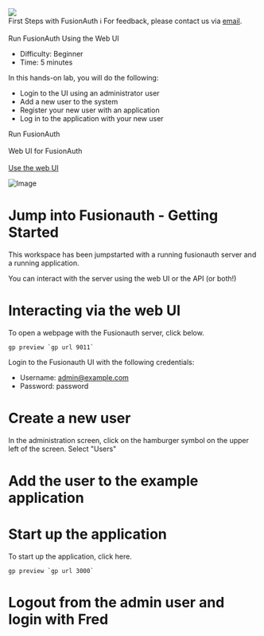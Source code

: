 <!-- TOP -->
<div class="top">
  <img src="https://cdn.prod.website-files.com/617b1b1f42c1da41aeae3413/6573599a9ea8c6ccef655afd_primary-logo.png" />
  <div class="scenario-title-section">
    <span class="scenario-title">First Steps with FusionAuth</span>
    <span class="scenario-subtitle">ℹ️ For feedback, please contact us via <a href="mailto:kirsten.hunter@fusionauth.io">email</a>.</span>
  </div>
</div>

<!-- CONTENT -->
<main>
    <br/>
    <div class="container px-4 py-2">
     <div class="row g-4 py-2 row-cols-1 row-cols-lg-1">
      <div class="feature col div-choice">
            <div class="scenario-description">Run FusionAuth Using the Web UI</div>
            <ul>
              <li><span class="scenario-description-attribute">Difficulty</span>: Beginner</li>
              <li><span class="scenario-description-attribute">Time</span>: 5 minutes</li>
            </ul>
            <div class="scenario-objectives">In this hands-on lab, you will do the following:</div>
            <ul>
              <li><span class="scenario-objective">Login to the UI using an administrator user</li>
              <li><span class="scenario-objective">Add a new user to the system</li>
              <li><span class="scenario-objective">Register your new user with an application</li>
              <li><span class="scenario-objective">Log in to the application with your new user</li>
            </ul>
      </div>
     </div>
    </div>
    <div class="container px-4 py-2">
        <div class="scenario-choices">Run FusionAuth</div><br/>
        <div class="row g-4 py-2 row-cols-1 row-cols-lg-1">
          <div class="feature col div-choice">
            <div class="astradb-line1">Web UI for FusionAuth</div>
            <br />
            <a href='command:katapod.loadPage?[{"step":"step1-web"}]' class="btn btn-primary btn-astra">
              Use the web UI
            </a>
          </div>
          <!--
          <div class="feature col div-choice">
            <div class="cassandra-line1">Local deployment of open-source Apache Cassandra</div>
            <br/>
            <a href='command:katapod.loadPage?[{"step":"step1-api"}]' class="btn btn-primary btn-cassandra">
              Use APIs from the command line
            </a>   
          </div>
          -->
        </div>
    </div>
</main>


![Image]()

# Jump into Fusionauth - Getting Started

This workspace has been jumpstarted with a running fusionauth server and a running application.

You can interact with the server using the web UI or the API (or both!)

# Interacting via the web UI

To open a webpage with the Fusionauth server, click below.

```
gp preview `gp url 9011`
```

Login to the Fusionauth UI with the following credentials:

  - Username: admin@example.com
  - Password: password


# Create a new user

In the administration screen, click on the hamburger symbol on the upper left of the screen.  Select "Users"

# Add the user to the example application

# Start up the application

To start up the application, click here.

```
gp preview `gp url 3000`
```

# Logout from the admin user and login with Fred




